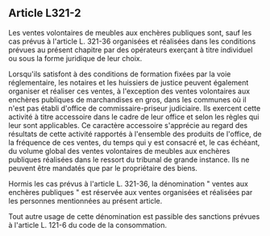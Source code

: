 Article L321-2
----
Les ventes volontaires de meubles aux enchères publiques sont, sauf les cas
prévus à l'article L. 321-36 organisées et réalisées dans les conditions prévues
au présent chapitre par des opérateurs exerçant à titre individuel ou sous la
forme juridique de leur choix.

Lorsqu'ils satisfont à des conditions de formation fixées par la voie
réglementaire, les notaires et les huissiers de justice peuvent également
organiser et réaliser ces ventes, à l'exception des ventes volontaires aux
enchères publiques de marchandises en gros, dans les communes où il n'est pas
établi d'office de commissaire-priseur judiciaire. Ils exercent cette activité à
titre accessoire dans le cadre de leur office et selon les règles qui leur sont
applicables. Ce caractère accessoire s'apprécie au regard des résultats de cette
activité rapportés à l'ensemble des produits de l'office, de la fréquence de ces
ventes, du temps qui y est consacré et, le cas échéant, du volume global des
ventes volontaires de meubles aux enchères publiques réalisées dans le ressort
du tribunal de grande instance. Ils ne peuvent être mandatés que par le
propriétaire des biens.

Hormis les cas prévus à l'article L. 321-36, la dénomination " ventes aux
enchères publiques " est réservée aux ventes organisées et réalisées par les
personnes mentionnées au présent article.

Tout autre usage de cette dénomination est passible des sanctions prévues à
l'article L. 121-6 du code de la consommation.
